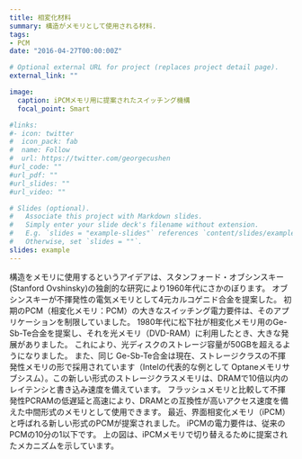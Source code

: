 ```yaml
---
title: 相変化材料
summary: 構造がメモリとして使用される材料.
tags:
- PCM
date: "2016-04-27T00:00:00Z"

# Optional external URL for project (replaces project detail page).
external_link: ""

image:
  caption: iPCMメモリ用に提案されたスイッチング機構
  focal_point: Smart

#links:
#- icon: twitter
#  icon_pack: fab
#  name: Follow
#  url: https://twitter.com/georgecushen
#url_code: ""
#url_pdf: ""
#url_slides: ""
#url_video: ""

# Slides (optional).
#   Associate this project with Markdown slides.
#   Simply enter your slide deck's filename without extension.
#   E.g. `slides = "example-slides"` references `content/slides/example-slides.md`.
#   Otherwise, set `slides = ""`.
slides: example
---
```


構造をメモリに使用するというアイデアは、スタンフォード・オブシンスキー (Stanford Ovshinsky)の独創的な研究により1960年代にさかのぼります。
オブシンスキーが不揮発性の電気メモリとして4元カルコゲニド合金を提案した。
初期のPCM（相変化メモリ：PCM）の大きなスイッチング電力要件は、そのアプリケーションを制限していました。
1980年代に松下社が相変化メモリ用のGe-Sb-Te合金を提案し、それを光メモリ（DVD-RAM）に利用したとき、大きな発展がありました。
これにより、光ディスクのストレージ容量が50GBを超えるようになりました。
また、同じ
Ge-Sb-Te合金は現在、ストレージクラスの不揮発性メモリの形で採用されています（Intelの代表的な例として
Optaneメモリサブシスム）。この新しい形式のストレージクラスメモリは、DRAMで10倍以内のレイテンシと書き込み速度を備えています。
フラッシュメモリと比較して不揮発性PCRAMの低遅延と高速により、DRAMとの互換性が高いアクセス速度を備えた中間形式のメモリとして使用できます。
最近、界面相変化メモリ（iPCM）と呼ばれる新しい形式のPCMが提案されました。 iPCMの電力要件は、従来のPCMの10分の1以下です。
上の図は、iPCMメモリで切り替えるために提案されたメカニズムを示しています。
